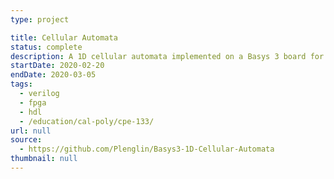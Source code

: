 ```yaml
---
type: project

title: Cellular Automata
status: complete
description: A 1D cellular automata implemented on a Basys 3 board for CPE 133 final
startDate: 2020-02-20
endDate: 2020-03-05
tags:
  - verilog
  - fpga
  - hdl
  - /education/cal-poly/cpe-133/
url: null
source:
  - https://github.com/Plenglin/Basys3-1D-Cellular-Automata
thumbnail: null
---
```

